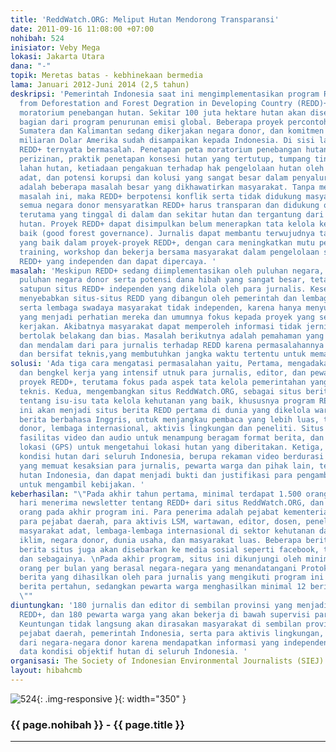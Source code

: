 ```yaml
---
title: 'ReddWatch.ORG: Meliput Hutan Mendorong Transparansi'
date: 2011-09-16 11:08:00 +07:00
nohibah: 524
inisiator: Veby Mega
lokasi: Jakarta Utara
dana: "-"
topik: Meretas batas - kebhinekaan bermedia
lama: Januari 2012-Juni 2014 (2,5 tahun)
deskripsi: 'Pemerintah Indonesia saat ini mengimplementasikan program Reducing Emission
  from Deforestation and Forest Degration in Developing Country (REDD)+ dan program
  moratorium penebangan hutan. Sekitar 100 juta hektare hutan akan diselamatkan, sebagai
  bagian dari program penurunan emisi global. Beberapa proyek percontohan REDD+ di
  Sumatera dan Kalimantan sedang dikerjakan negara donor, dan komitmen dana hibah
  miliaran Dolar Amerika sudah disampaikan kepada Indonesia. Di sisi lain, program
  REDD+ ternyata bermasalah. Penetapan peta moratorium penebangan hutan tanpa tranparansi
  perizinan, praktik penetapan konsesi hutan yang tertutup, tumpang tindih penggunaan
  lahan hutan, ketiadaan pengakuan terhadap hak pengelolaan hutan oleh masyarakat
  adat, dan potensi korupsi dan kolusi yang sangat besar dalam penyaluran dana REDD+
  adalah beberapa masalah besar yang dikhawatirkan masyarakat. Tanpa menyelesaikan
  masalah ini, maka REDD+ berpotensi konflik serta tidak didukung masyarakat. Padahal
  semua negara donor mensyaratkan REDD+ harus transparan dan didukung oleh masyarakat,
  terutama yang tinggal di dalam dan sekitar hutan dan tergantung dari kualitas ekosistem
  hutan. Proyek REDD+ dapat disimpulkan belum menerapkan tata kelola kehutanan yang
  baik (good forest governance). Jurnalis dapat membantu terwujudnya tata kelola kehutanan
  yang baik dalam proyek-proyek REDD+, dengan cara meningkatkan mutu pemberitaan melalui
  training, workshop dan bekerja bersama masyarakat dalam pengelolaan situs berita
  REDD+ yang independen dan dapat dipercaya. '
masalah: 'Meskipun REDD+ sedang diimplementasikan oleh puluhan negara, dan melibatkan
  puluhan negara donor serta potensi dana hibah yang sangat besar, tetapi belum ada
  satupun situs REDD+ independen yang dikelola oleh para jurnalis. Kesenjangan ini
  menyebabkan situs-situs REDD yang dibangun oleh pemerintah dan lembaga penelitian
  serta lembaga swadaya masyarakat tidak independen, karena hanya menyuarakan isu-isu
  yang menjadi perhatian mereka dan umumnya fokus kepada proyek yang sedang mereka
  kerjakan. Akibatnya masyarakat dapat memperoleh informasi tidak jernih, kadang saling
  bertolak belakang dan bias. Masalah berikutnya adalah pemahaman yang kurang komprehensif
  dan mendalam dari para jurnalis terhadap REDD karena permasalahannya sangat kompleks
  dan bersifat teknis,yang membutuhkan jangka waktu tertentu untuk memahaminya. '
solusi: 'Ada tiga cara mengatasi permasalahan yaitu, Pertama, mengadakan pelatihan
  dan bengkel kerja yang intensif utnuk para jurnalis, editor, dan pewarta warga sekitar
  proyek REDD+, terutama fokus pada aspek tata kelola pemerintahan yang baik dan aspek
  teknis. Kedua, mengembangkan situs ReddWatch.ORG, sebagai situs berita independen
  tentang isu-isu tata kelola kehutanan yang baik, khususnya program REDD+. Situs
  ini akan menjadi situs berita REDD pertama di dunia yang dikelola wartawan. Sebagian
  berita berbahasa Inggris, untuk menjangkau pembaca yang lebih luas, terutama negara
  donor, lembaga internasional, aktivis lingkungan dan peneliti. Situs akan dilengkapi
  fasilitas video dan audio untuk menampung beragam format berita, dan fasilitas penemu
  lokasi (GPS) untuk mengetahui lokasi hutan yang diberitakan. Ketiga, penyajian rekaman
  kondisi hutan dari seluruh Indonesia, berupa rekaman video berdurasi 3-5 menit,
  yang memuat kesaksian para jurnalis, pewarta warga dan pihak lain, terhadap kondisi
  hutan Indonesia, dan dapat menjadi bukti dan justifikasi para pengambil keputusan
  untuk mengambil kebijakan. '
keberhasilan: "\"Pada akhir tahun pertama, minimal terdapat 1.500 orang yang setiap
  hari menerima newsletter tentang REDD+ dari situs ReddWatch.ORG, dan menjadi 4.000
  orang pada akhir program ini. Para penerima adalah pejabat kementerian terkait REDD,
  para pejabat daerah, para aktivis LSM, wartawan, editor, dosen, peneliti, para pemimpin
  masyarakat adat, lembaga-lembaga internasional di sektor kehutanan dan perubahan
  iklim, negara donor, dunia usaha, dan masyarakat luas. Beberapa berita utama dari
  berita situs juga akan disebarkan ke media sosial seperti facebook, twitter, Google+
  dan sebagainya. \nPada akhir program, situs ini dikunjungi oleh minimal 10 ribu
  orang per bulan yang berasal negara-negara yang menandatangani Protokol Kyoto. \nJumlah
  berita yang dihasilkan oleh para jurnalis yang mengikuti program ini minimal 25
  berita pertahun, sedangkan pewarta warga menghasilkan minimal 12 berita per tahun.
  \""
diuntungkan: '180 jurnalis dan editor di sembilan provinsi yang menjadi proyek percontohan
  REDD+, dan 180 pewarta warga yang akan bekerja di bawah supervisi para jurnalis.
  Keuntungan tidak langsung akan dirasakan masyarakat di sembilan provinsi dan para
  pejabat daerah, pemerintah Indonesia, serta para aktivis lingkungan, dan pemerintah
  dari negara-negara donor karena mendapatkan informasi yang independen, dan dukungan
  data kondisi objektif hutan di seluruh Indonesia. '
organisasi: The Society of Indonesian Environmental Journalists (SIEJ)
layout: hibahcmb
---
```


![524](/static/img/hibahcmb/524.png){: .img-responsive }{: width="350" }

### {{ page.nohibah }} - {{ page.title }}

---
